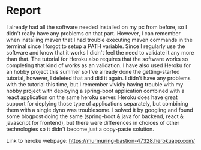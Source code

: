 # Report

I already had all the software needed installed on my pc from before, so I didn't really have any problems on that part. 
However, I can remember when installing maven that I had trouble executing maven commands in the terminal since I forgot to setup a PATH variable. 
Since I regularly use the software and know that it works I didn't feel the need to validate it any more than that. 
The tutorial for Heroku also requires that the software works so completing that kind of works as an validation. 
I have also used Heroku for an hobby project this summer so I've already done the getting-started tutorial, however, I deleted that and did it again. 
I didn't have any problems with the tutorial this time, but I remember vividly having trouble with my hobby project with deploying a spring-boot application combined with a 
react application on the same heroku server. Heroku does have great support for deplying those type of applications separately, 
but combining them with a single dyno was troublesome. I solved it by googling and found some blogpost doing the same 
(spring-boot & java for backend, react & javascript for frontend), but there were differences in choices of other technologies so it didn't become just a copy-paste solution.

Link to heroku webpage: https://murmuring-bastion-47328.herokuapp.com/ 

